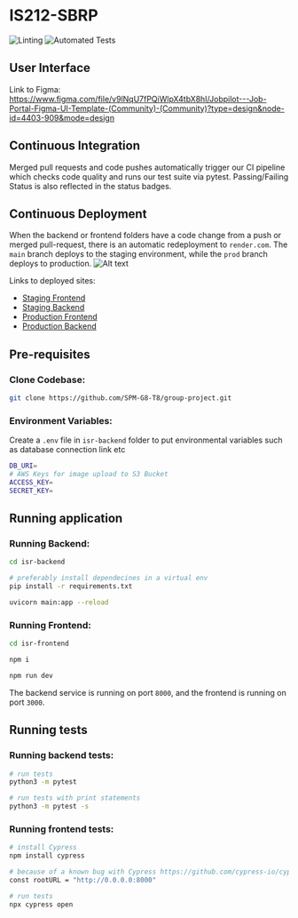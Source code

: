 # IS212-SBRP

![Linting](https://github.com/SPM-G8-T8/group-project/actions/workflows/pylint.yml/badge.svg)
![Automated Tests](https://github.com/SPM-G8-T8/group-project/actions/workflows/pytest.yml/badge.svg)

## User Interface
Link to Figma: https://www.figma.com/file/v9lNqU7fPQiWlpX4tbX8hI/Jobpilot---Job-Portal-Figma-UI-Template-(Community)-(Community)?type=design&node-id=4403-909&mode=design

## Continuous Integration
Merged pull requests and code pushes automatically trigger our CI pipeline which checks code quality and runs our test suite via pytest. Passing/Failing Status is also reflected in the status badges.

## Continuous Deployment
When the backend or frontend folders have a code change from a push or merged pull-request, there is an automatic redeployment to `render.com`. The `main` branch deploys to the staging environment, while the `prod` branch deploys to production.
![Alt text](image.png)

Links to deployed sites:
- [Staging Frontend](https://spm-frontend-staging.onrender.com)
- [Staging Backend](https://spm-backend-staging.onrender.com)
- [Production Frontend](https://spm-backend-tfiy.onrender.com)
- [Production Backend](https://spm-frontend.onrender.com)


## Pre-requisites
### Clone Codebase:
```bash
git clone https://github.com/SPM-G8-T8/group-project.git
```
### Environment Variables:
Create a `.env` file in `isr-backend` folder to put environmental variables such as database connection link etc
```bash
DB_URI=
# AWS Keys for image upload to S3 Bucket
ACCESS_KEY=
SECRET_KEY=
```

## Running application

### Running Backend:
``` bash
cd isr-backend 

# preferably install dependecines in a virtual env
pip install -r requirements.txt

uvicorn main:app --reload  
```

### Running Frontend:
``` bash
cd isr-frontend

npm i

npm run dev
```
The backend service is running on port `8000`, and the frontend is running on port `3000`.

## Running tests

### Running backend tests:
``` bash
# run tests
python3 -m pytest 

# run tests with print statements
python3 -m pytest -s
```

### Running frontend tests:
``` bash
# install Cypress
npm install cypress

# because of a known bug with Cypress https://github.com/cypress-io/cypress/issues/5895, Cypress cannot connect to localhost backend links, so go to api.js (isr-frontend > src > api > api.js) and change the rootURL to:
const rootURL = "http://0.0.0.0:8000"

# run tests
npx cypress open
```